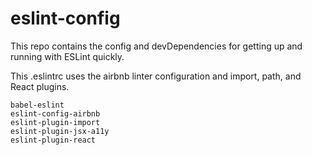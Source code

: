 # eslint-config

This repo contains the config and devDependencies for getting up and running with ESLint quickly.

This .eslintrc uses the airbnb linter configuration and import, path, and React plugins.

`babel-eslint`  
`eslint-config-airbnb`  
`eslint-plugin-import`  
`eslint-plugin-jsx-a11y`  
`eslint-plugin-react`  
